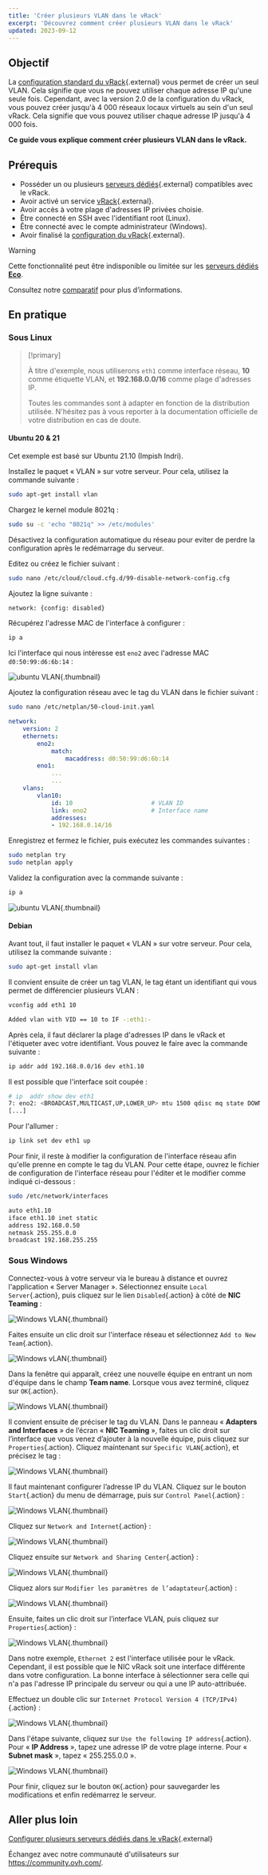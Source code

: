 ```yaml
---
title: 'Créer plusieurs VLAN dans le vRack'
excerpt: 'Découvrez comment créer plusieurs VLAN dans le vRack'
updated: 2023-09-12
---
```


## Objectif

La [configuration standard du vRack](vrack_configuring_on_dedicated_server1.){.external} vous permet de créer un seul VLAN. Cela signifie que vous ne pouvez utiliser chaque adresse IP qu'une seule fois. Cependant, avec la version 2.0 de la configuration du vRack, vous pouvez créer jusqu'à 4 000 réseaux locaux virtuels au sein d'un seul vRack. Cela signifie que vous pouvez utiliser chaque adresse IP jusqu'à 4 000 fois.

**Ce guide vous explique comment créer plusieurs VLAN dans le vRack.**

## Prérequis

- Posséder un ou plusieurs [serveurs dédiés](https://www.ovh.com/ca/fr/serveurs_dedies/){.external} compatibles avec le vRack.
- Avoir activé un service [vRack](https://www.ovh.com/ca/fr/solutions/vrack){.external}.
- Avoir accès à votre plage d'adresses IP privées choisie.
- Être connecté en SSH avec l'identifiant root (Linux).
- Être connecté avec le compte administrateur (Windows).
- Avoir finalisé la [configuration du vRack](vrack_configuring_on_dedicated_server1.){.external}.

> [!warning]
> Cette fonctionnalité peut être indisponible ou limitée sur les [serveurs dédiés **Eco**](https://eco.ovhcloud.com/fr-ca/about/).
>
> Consultez notre [comparatif](https://eco.ovhcloud.com/fr-ca/compare/) pour plus d’informations.

## En pratique

### Sous Linux

> [!primary]
>
> À titre d'exemple, nous utiliserons `eth1` comme interface réseau, **10** comme étiquette VLAN, et **192.168.0.0/16** comme plage d'adresses IP. 
>
> Toutes les commandes sont à adapter en fonction de la distribution utilisée. N'hésitez pas à vous reporter à la documentation officielle de votre distribution en cas de doute.
>

#### Ubuntu 20 & 21 

Cet exemple est basé sur Ubuntu 21.10 (Impish Indri).

Installez le paquet « VLAN » sur votre serveur. Pour cela, utilisez la commande suivante :

```sh
sudo apt-get install vlan
```

Chargez le kernel module 8021q :

```sh
sudo su -c 'echo "8021q" >> /etc/modules'
```

Désactivez la configuration automatique du réseau pour eviter de perdre la configuration après le redémarrage du serveur.

Editez ou créez le fichier suivant :

```sh
sudo nano /etc/cloud/cloud.cfg.d/99-disable-network-config.cfg
```

Ajoutez la ligne suivante :
```sh
network: {config: disabled}
```

Récupérez l'adresse MAC de l'interface à configurer :

```sh
ip a
```

Ici l'interface qui nous intéresse est `eno2` avec l'adresse MAC `d0:50:99:d6:6b:14` :

![ubuntu VLAN](vrack3-ubuntu-01.png){.thumbnail}

Ajoutez la configuration réseau avec le tag du VLAN dans le fichier suivant :

```sh
sudo nano /etc/netplan/50-cloud-init.yaml
```

```yaml
network:
    version: 2
    ethernets:
        eno2:
            match:
                macaddress: d0:50:99:d6:6b:14
        eno1:
            ...
            ...
    vlans:
        vlan10:
            id: 10                      # VLAN ID    
            link: eno2                  # Interface name
            addresses:
            - 192.168.0.14/16
```

Enregistrez et fermez le fichier, puis exécutez les commandes suivantes :

```sh
sudo netplan try
sudo netplan apply
```

Validez la configuration avec la commande suivante :

```sh
ip a
```

![ubuntu VLAN](vrack3-ubuntu-02.png){.thumbnail}

#### Debian

Avant tout, il faut installer le paquet « VLAN » sur votre serveur. Pour cela, utilisez la commande suivante :

```sh
sudo apt-get install vlan
```

Il convient ensuite de créer un tag VLAN, le tag étant un identifiant qui vous permet de différencier plusieurs VLAN :

```sh
vconfig add eth1 10

Added vlan with VID == 10 to IF -:eth1:-
```

Après cela, il faut déclarer la plage d'adresses IP dans le vRack et l'étiqueter avec votre identifiant. Vous pouvez le faire avec la commande suivante :

```sh
ip addr add 192.168.0.0/16 dev eth1.10
```

Il est possible que l'interface soit coupée :

```sh
# ip  addr show dev eth1
7: eno2: <BROADCAST,MULTICAST,UP,LOWER_UP> mtu 1500 qdisc mq state DOWN group default qlen 1000
[...]
```

Pour l'allumer :

```sh
ip link set dev eth1 up
```

Pour finir, il reste à modifier la configuration de l'interface réseau afin qu'elle prenne en compte le tag du VLAN. Pour cette étape, ouvrez le fichier de configuration de l'interface réseau pour l'éditer et le modifier comme indiqué ci-dessous :

```sh
sudo /etc/network/interfaces

auto eth1.10
iface eth1.10 inet static
address 192.168.0.50
netmask 255.255.0.0
broadcast 192.168.255.255
```

### Sous Windows

Connectez-vous à votre serveur via le bureau à distance et ouvrez l'application « Server Manager ». Sélectionnez ensuite `Local Server`{.action}, puis cliquez sur le lien `Disabled`{.action} à côté de **NIC Teaming** :

![Windows VLAN](vrack2-windows-01.png){.thumbnail}

Faites ensuite un clic droit sur l'interface réseau et sélectionnez `Add to New Team`{.action}.

![Windows vLAN](vrack2-windows-02.0.png){.thumbnail}

Dans la fenêtre qui apparaît, créez une nouvelle équipe en entrant un nom d'équipe dans le champ **Team name**. Lorsque vous avez terminé, cliquez sur `OK`{.action}.

![Windows VLAN](vrack2-windows-02.png){.thumbnail}

Il convient ensuite de préciser le tag du VLAN. Dans le panneau « **Adapters and Interfaces** » de l’écran « **NIC Teaming** », faites un clic droit sur l’interface que vous venez d’ajouter à la nouvelle équipe, puis cliquez sur `Properties`{.action}. Cliquez maintenant sur `Specific VLAN`{.action}, et précisez le tag :

![Windows VLAN](vrack2-windows-03.png){.thumbnail}

Il faut maintenant configurer l’adresse IP du VLAN. Cliquez sur le bouton `Start`{.action} du menu de démarrage, puis sur `Control Panel`{.action} :

![Windows VLAN](vrack2-windows-04.png){.thumbnail}

Cliquez sur `Network and Internet`{.action} :

![Windows VLAN](vrack2-windows-05.png){.thumbnail}

Cliquez ensuite sur `Network and Sharing Center`{.action} :

![Windows VLAN](vrack2-windows-06.png){.thumbnail}

Cliquez alors sur `Modifier les paramètres de l’adaptateur`{.action} :

![Windows VLAN](vrack2-windows-07.png){.thumbnail}

Ensuite, faites un clic droit sur l’interface VLAN, puis cliquez sur `Properties`{.action} :

![Windows VLAN](vrack2-windows-08.png){.thumbnail}

Dans notre exemple, `Ethernet 2` est l'interface utilisée pour le vRack. Cependant, il est possible que le NIC vRack soit une interface différente dans votre configuration. La bonne interface à sélectionner sera celle qui n'a pas l'adresse IP principale du serveur ou qui a une IP auto-attribuée.

Effectuez un double clic sur `Internet Protocol Version 4 (TCP/IPv4)`{.action} :

![Windows VLAN](vrack2-windows-09.png){.thumbnail}

Dans l'étape suivante, cliquez sur `Use the following IP address`{.action}. Pour « **IP Address** », tapez une adresse IP de votre plage interne. Pour « **Subnet mask** », tapez « 255.255.0.0 ».

![Windows VLAN](vrack2-windows-10.png){.thumbnail}

Pour finir, cliquez sur le bouton `OK`{.action} pour sauvegarder les modifications et enfin redémarrez le serveur.

## Aller plus loin

[Configurer plusieurs serveurs dédiés dans le vRack](vrack_configuring_on_dedicated_server1.){.external}

Échangez avec notre communauté d'utilisateurs sur <https://community.ovh.com/>.
